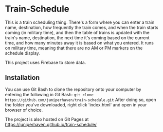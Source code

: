 # Train-Schedule

This is a train scheduling thing. There's a form where you can enter a train name, destination, how frequently the train comes, and when the train starts coming (in military time), and then the table of trains is updated with the train's name, destination, the next time it's coming based on the current time, and how many minutes away it is based on what you entered. It runs on military time, meaning that there are no AM or PM markers on the schedule display.

This project uses Firebase to store data.

## Installation

You can use Git Bash to clone the repository onto your computer by entering the following in Git Bash:
```git clone https://github.com/juniperhaven/train-schedule.git```
After doing so, open the folder you've downloaded, right click 'index.html' and open in your browser of choice.

The project is also hosted on Git Pages at https://juniperhaven.github.io/train-schedule/
